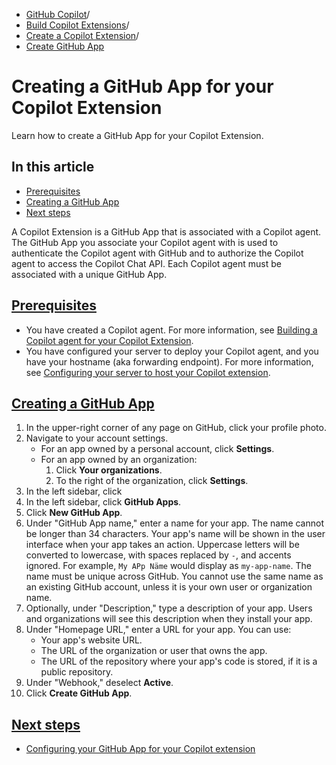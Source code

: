   * [GitHub Copilot](https://docs.github.com/en/copilot "GitHub Copilot")/
  * [Build Copilot Extensions](https://docs.github.com/en/copilot/building-copilot-extensions "Build Copilot Extensions")/
  * [Create a Copilot Extension](https://docs.github.com/en/copilot/building-copilot-extensions/creating-a-copilot-extension "Create a Copilot Extension")/
  * [Create GitHub App](https://docs.github.com/en/copilot/building-copilot-extensions/creating-a-copilot-extension/creating-a-github-app-for-your-copilot-extension "Create GitHub App")


# Creating a GitHub App for your Copilot Extension
Learn how to create a GitHub App for your Copilot Extension.
## In this article
  * [Prerequisites](https://docs.github.com/en/copilot/building-copilot-extensions/creating-a-copilot-extension/creating-a-github-app-for-your-copilot-extension#prerequisites)
  * [Creating a GitHub App](https://docs.github.com/en/copilot/building-copilot-extensions/creating-a-copilot-extension/creating-a-github-app-for-your-copilot-extension#creating-a-github-app)
  * [Next steps](https://docs.github.com/en/copilot/building-copilot-extensions/creating-a-copilot-extension/creating-a-github-app-for-your-copilot-extension#next-steps)


A Copilot Extension is a GitHub App that is associated with a Copilot agent. The GitHub App you associate your Copilot agent with is used to authenticate the Copilot agent with GitHub and to authorize the Copilot agent to access the Copilot Chat API. Each Copilot agent must be associated with a unique GitHub App.
## [Prerequisites](https://docs.github.com/en/copilot/building-copilot-extensions/creating-a-copilot-extension/creating-a-github-app-for-your-copilot-extension#prerequisites)
  * You have created a Copilot agent. For more information, see [Building a Copilot agent for your Copilot Extension](https://docs.github.com/en/copilot/building-copilot-extensions/building-a-copilot-agent-for-your-copilot-extension).
  * You have configured your server to deploy your Copilot agent, and you have your hostname (aka forwarding endpoint). For more information, see [Configuring your server to host your Copilot extension](https://docs.github.com/en/copilot/building-copilot-extensions/creating-a-copilot-extension/configuring-your-server-to-deploy-your-copilot-agent).


## [Creating a GitHub App](https://docs.github.com/en/copilot/building-copilot-extensions/creating-a-copilot-extension/creating-a-github-app-for-your-copilot-extension#creating-a-github-app)
  1. In the upper-right corner of any page on GitHub, click your profile photo.
  2. Navigate to your account settings.
     * For an app owned by a personal account, click **Settings**.
     * For an app owned by an organization: 
       1. Click **Your organizations**.
       2. To the right of the organization, click **Settings**.
  3. In the left sidebar, click 
  4. In the left sidebar, click **GitHub Apps**.
  5. Click **New GitHub App**.
  6. Under "GitHub App name," enter a name for your app.
The name cannot be longer than 34 characters.
Your app's name will be shown in the user interface when your app takes an action. Uppercase letters will be converted to lowercase, with spaces replaced by `-`, and accents ignored. For example, `My APp Näme` would display as `my-app-name`.
The name must be unique across GitHub. You cannot use the same name as an existing GitHub account, unless it is your own user or organization name.
  7. Optionally, under "Description," type a description of your app. Users and organizations will see this description when they install your app.
  8. Under "Homepage URL," enter a URL for your app. You can use:
     * Your app's website URL.
     * The URL of the organization or user that owns the app.
     * The URL of the repository where your app's code is stored, if it is a public repository.
  9. Under "Webhook," deselect **Active**.
  10. Click **Create GitHub App**.


## [Next steps](https://docs.github.com/en/copilot/building-copilot-extensions/creating-a-copilot-extension/creating-a-github-app-for-your-copilot-extension#next-steps)
  * [Configuring your GitHub App for your Copilot extension](https://docs.github.com/en/copilot/building-copilot-extensions/creating-a-copilot-extension/configuring-your-github-app-for-your-copilot-agent)


